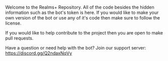 Welcome to the Realms+ Repository. All of the code besides the hidden information such as the bot's token is here. 
If you would like to make your own version of the bot or use any of it's code then make sure to follow the license.

If you would like to help contribute to the project then you are open to make pull requests.

Have a question or need help with the bot? Join our support server:
https://discord.gg/Q2ndaxNqVy
